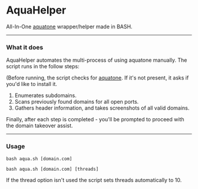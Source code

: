 # AquaHelper
All-In-One [aquatone](https://github.com/OffXec/aquatone) wrapper/helper made in BASH.

---
### What it does
AquaHelper automates the multi-process of using aquatone manually. The script runs in the follow steps:

(Before running, the script checks for [aquatone](https://github.com/OffXec/aquatone). If it's not present, it asks if you'd like to install it.

1. Enumerates subdomains.
2. Scans previously found domains for all open ports.
3. Gathers header information, and takes screenshots of all valid domains.

Finally, after each step is completed - you'll be prompted to proceed with the domain takeover assist.

---
### Usage
```
bash aqua.sh [domain.com]
```
```
bash aqua.sh [domain.com] [threads]
```
If the thread option isn't used the script sets threads automatically to 10.
